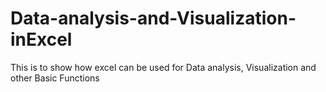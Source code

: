 # Data-analysis-and-Visualization-inExcel
This is to show how excel can be used for Data analysis, Visualization and other Basic Functions
